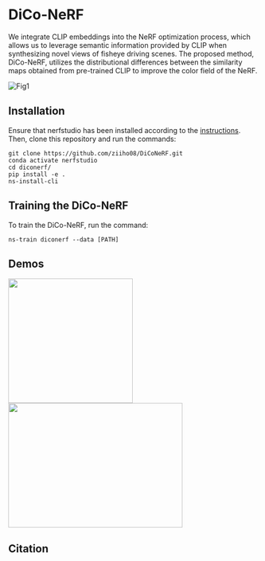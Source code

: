 # DiCo-NeRF
We integrate CLIP embeddings into the NeRF optimization process, which allows us to leverage semantic information provided by CLIP when synthesizing novel views of fisheye driving scenes. The proposed method, DiCo-NeRF, utilizes the distributional differences between the similarity maps obtained from pre-trained CLIP to improve the color field of the NeRF.

![Fig1](https://github.com/ziiho08/DiCoNeRF/assets/68531659/e25f9d3c-c4b7-4aa0-8d13-65c63d2214ec)

## Installation
Ensure that nerfstudio has been installed according to the [instructions](https://docs.nerf.studio/quickstart/installation.html). 
Then, clone this repository and run the commands:
```
git clone https://github.com/ziiho08/DiCoNeRF.git
conda activate nerfstudio
cd diconerf/
pip install -e .
ns-install-cli
```

## Training the DiCo-NeRF
To train the DiCo-NeRF, run the command:
```
ns-train diconerf --data [PATH]
```

## Demos
<img width="250" height="250" src="https://github.com/ziiho08/DiCoNeRF/assets/68531659/24ede675-b83e-4182-b6c5-a3bc5cc0eb9d"/>

<img width="350" height="250" src="https://github.com/ziiho08/DiCoNeRF/assets/68531659/32dcf84a-b4d7-4d22-a404-d86fda0cf16f"/>


## Citation
```

```
